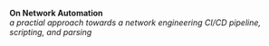 **On Network Automation**  
 _a practial approach towards a network engineering CI/CD pipeline, scripting, and parsing_          











 

